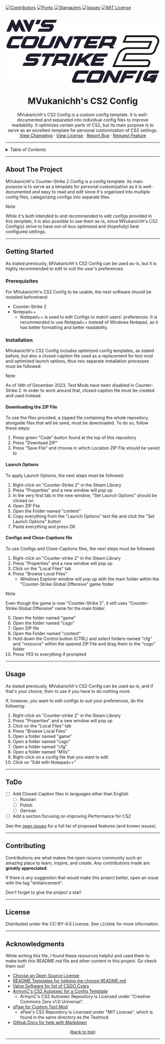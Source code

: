 [![Contributors][contributors-shield]][contributors-url]
[![Forks][forks-shield]][forks-url]
[![Stargazers][stars-shield]][stars-url]
[![Issues][issues-shield]][issues-url]
[![MIT License][license-shield]][license-url]

<!-- PROJECT LOGO -->
<br />
<div align="center">
  <a href="https://github.com/MVukanichh/MVsCS2Config">
    <img src="../assets/images/logo_cs2_v2.png" alt="Logo">
  </a>

  <h1 align="center">MVukanichh's CS2 Config</h1>
  <p align="center">
  MVukanichh's CS2 Config is a custom config template. It is well-documented and separated into individual config files to improve readability. It optimizes certain parts of CS2, but its main purpose is to serve as an excellent template for personal customization of CS2 settings.
    <br />
    <a href="../.github/CHANGELOG">View Changelog</a>
    ·
    <a href="../LICENSE">View License</a>
    ·
    <a href="https://github.com/MVukanichh/MVsCS2Config/issues">Report Bug</a>
    ·
    <a href="https://github.com/MVukanichh/MVsCS2Config/issues">Request Feature</a>
  </p>
</div>
<!-- PROJECT LOGO -->

---

<!-- TABLE OF CONTENTS -->
<details>
  <summary>Table of Contents</summary>
  <ol>
    <li>
      <a href="#about-the-project">About The Project</a>
    </li>
    <li>
      <a href="#getting-started">Getting Started</a>
      <ul>
        <li><a href="#prerequisites">Prerequisites</a></li>
        <li><a href="#installation">Installation</a></li>
      </ul>
    </li>
    <li><a href="#usage">Usage</a></li>
    <li><a href="#roadmap">Roadmap</a></li>
    <li><a href="#contributing">Contributing</a></li>
    <li><a href="#license">License</a></li>
    <li><a href="#acknowledgments">Acknowledgments</a></li>
  </ol>
</details>

---

<!-- ABOUT THE PROJECT -->
## About The Project

MVukanichh's Counter-Strike 2 Config is a config template. Its main purpose is to serve as a template for personal customization as it is well-documented and easy to read and edit since it's organized into multiple config files, categorizing configs into separate files.

> [!NOTE]  
> While it's both intended to and recommended to edit configs provided in this template, it is also possible to use them as-is, since MVukanichh's CS2 Config(s) strive to have out-of-box optimized and (hopefully) best configured settings.

---

<!-- GETTING STARTED -->
## Getting Started

As stated previously, MVukanichh's CS2 Config can be used as-is, but it is highly recommended to edit to suit the user's preferences.

### Prerequisites

For MVukanichh's CS2 Config to be usable, the next software should be installed beforehand:

- Counter-Strike 2
- Notepad++
	- Notepad++ is used to edit Configs to match users' preferences. It is recommended to use Notepad++ instead of Windows Notepad, as it has better formatting and better readability.

### Installation

MVukanichh's CS2 Config includes optimized config templates, as stated before, but also a closed-caption file used as a replacement for text mod and optimized launch options, thus two separate installation processes must be followed:

> [!NOTE]  
> As of 14th of December 2023, Text Mods have been disabled in Counter-Strike 2. In order to work around that, closed-caption file must be created and used instead.

#### Downloading the ZIP File 

To use the files provided, a zipped file containing the whole repository, alongside files that will be used, must be downloaded. To do so, follow these steps:

1. Press green "Code" button found at the top of this repository
2. Press "Download ZIP"
3. Press "Save File" and choose in which Location ZIP File should be saved to

#### Launch Options

To apply Launch Options, the next steps must be followed:

1. Right-click on "Counter-Strike 2" in the Steam Library
2. Press "Properties" and a new window will pop up
3. In the very first tab in the new window, "Set Launch Options" should be clicked on
4. Open ZIP File
5. Open the Folder named "content"
4. Copy everything from the "Launch Options" text file and click the "Set Launch Options" button
5. Paste everything and press OK

#### Configs and Close-Captions file

To use Configs and Close-Captions files, the next steps must be followed:

1. Right-click on "Counter-strike 2" in the Steam Library
2. Press "Properties" and a new window will pop up
3. Click on the "Local Files" tab
4. Press "Browse Local Files"
	- Windows Explorer window will pop up with the main folder within the "Counter-Strike Global Offensive" game folder

> [!NOTE]  
> Even though the game is now "Counter-Strike 2", it still uses "Counter-Strike Global Offensive" name for the main folder. 

5. Open the folder named "game"
6. Open the folder named "csgo"
7. Open ZIP file 
8. Open the Folder named "content"
9. Hold down the Control button (CTRL) and select folders named "cfg" and "resource" within the opened ZIP File and drag them to the "csgo" folder
10. Press YES to everything if prompted

---

<!-- USAGE -->
## Usage

As stated previously, MVukanichh's CS2 Config can be used as-is, and if that's your choice, then to use it you have to do nothing more.

If, however, you want to edit configs to suit your preferences, do the following:

1. Right-click on "Counter-strike 2" in the Steam Library
2. Press "Properties" and a new window will pop up
3. Click on the "Local Files" tab
4. Press "Browse Local Files"
5. Open a folder named "game"
6. Open a folder named "csgo"
7. Open a folder named "cfg"
8. Open a folder named "MVs"
9. Right-click on a config file that you want to edit
10. Click on "Edit with Notepad++"

---

<!-- ToDO -->
## ToDo

- [ ] Add Closed-Caption files in languages other than English
	- [ ] Russian
	- [ ] Polish
	- [ ] German
- [ ] Add a section focusing on improving Performance for CS2

See the [open issues](https://github.com/MVukanichh/MVsCS2Config/issues) for a full list of proposed features (and known issues).

---

<!-- CONTRIBUTING -->
## Contributing

Contributions are what makes the open-source community such an amazing place to learn, inspire, and create. Any contributions made are **greatly appreciated**.

If there is any suggestion that would make this project better, open an issue with the tag "enhancement".

Don't forget to give the project a star! 

---

<!-- LICENSE -->
## License

Distributed under the CC-BY-4.0 License. See ``LICENSE`` for more information.

---

<!-- ACKNOWLEDGMENTS -->
## Acknowledgments

While writing this file, I found these resources helpful and used them to make both this README.md file and other content in this project. Go check them out!

* [Choose an Open Source License](https://choosealicense.com)
* [README Templates for helping me choose README.md](https://www.readme-templates.com/)
* [Valve Software for list of CSGO Cvars](https://developer.valvesoftware.com/wiki/List_of_CS:GO_Cvars)
* [ArmynC's CS2 Autoexec for a Config Template](https://github.com/ArmynC/ArminC-AutoExec)
  * ArmynC's CS2 Autoexec Repository is Licensed under "Creative Commons Zero v1.0 Universal".
* [xPaw for Custom Text Mod](https://github.com/xPaw/CS2)
  * xPaw's CS2 Repository is Licensed under "MIT License", which is found in the same directory as the Textmod.
* [Github Docs for help with Markdown](https://docs.github.com/en/get-started/writing-on-github)

<p align="center">(<a href="#about-the-project">back to top</a>)</p>

---

[contributors-shield]: https://img.shields.io/github/contributors/MVukanichh/MVsCS2Config.svg?style=for-the-badge
[contributors-url]: https://github.com/MVukanichh/MVsCS2Config/graphs/contributors
[forks-shield]: https://img.shields.io/github/forks/MVukanichh/MVsCS2Config.svg?style=for-the-badge
[forks-url]: https://github.com/MVukanichh/MVsCS2Config/network/members
[stars-shield]: https://img.shields.io/github/stars/MVukanichh/MVsCS2Config.svg?style=for-the-badge
[stars-url]: https://github.com/MVukanichh/MVsCS2Config/stargazers
[issues-shield]: https://img.shields.io/github/issues/MVukanichh/MVsCS2Config.svg?style=for-the-badge
[issues-url]: https://github.com/MVukanichh/MVsCS2Config/issues
[license-shield]: https://img.shields.io/github/license/MVukanichh/MVsCS2Config.svg?style=for-the-badge
[license-url]: https://github.com/MVukanichh/MVsCS2Config/blob/master/LICENSE.txt